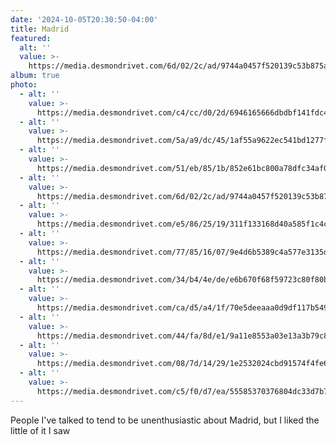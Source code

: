 ```yaml
---
date: '2024-10-05T20:30:50-04:00'
title: Madrid
featured:
  alt: ''
  value: >-
    https://media.desmondrivet.com/6d/02/2c/ad/9744a0457f520139c53b875a4810d0b2976ccd170dfdd1453906faaf.jpg
album: true
photo:
  - alt: ''
    value: >-
      https://media.desmondrivet.com/c4/cc/d0/2d/6946165666dbdbf141fdc41fdeffab4a00994cc54f8b0b97c0e67b03.jpg
  - alt: ''
    value: >-
      https://media.desmondrivet.com/5a/a9/dc/45/1af55a9622ec541bd1277f27e965931b9a6e2beb1cf35553e6bbd2ce.jpg
  - alt: ''
    value: >-
      https://media.desmondrivet.com/51/eb/85/1b/852e61bc800a78dfc34af0b621955f62d1c7675d1a52f6f93052948c.jpg
  - alt: ''
    value: >-
      https://media.desmondrivet.com/6d/02/2c/ad/9744a0457f520139c53b875a4810d0b2976ccd170dfdd1453906faaf.jpg
  - alt: ''
    value: >-
      https://media.desmondrivet.com/e5/86/25/19/311f133168d40a585f1c4c403590999b019667bcc4bb1620786acf05.jpg
  - alt: ''
    value: >-
      https://media.desmondrivet.com/77/85/16/07/9e4d6b5389c4a577e3135d0bba90645c1eda20cdcbbf62ee1228c0c3.jpg
  - alt: ''
    value: >-
      https://media.desmondrivet.com/34/b4/4e/de/e6b670f68f59723c80f80b5841eef77189c399ee72738f47224f5442.jpg
  - alt: ''
    value: >-
      https://media.desmondrivet.com/ca/d5/a4/1f/70e5deeaaa0d9df117b549334639102c7ac7d6c0574bc8f0b132d49a.jpg
  - alt: ''
    value: >-
      https://media.desmondrivet.com/44/fa/8d/e1/9a11e8553a03e13a3b79c813a04996f664016041b8391ecaf959e229.jpg
  - alt: ''
    value: >-
      https://media.desmondrivet.com/08/7d/14/29/1e2532024cbd91574f4fe61b49349fd444e7c1206aa16a818918a67b.jpg
  - alt: ''
    value: >-
      https://media.desmondrivet.com/c5/f0/d7/ea/55585370376804dc33d7b7db685836d35f20744438d788b8becab6b1.jpg
---
```


People I've talked to tend to be unenthusiastic about Madrid, but I liked the little of it I saw
